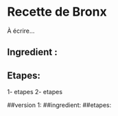 # Recette de Bronx

À écrire...

## Ingredient :

## Etapes:
1- etapes 
2- etapes 


##version 1:
##ingredient:
##etapes:
